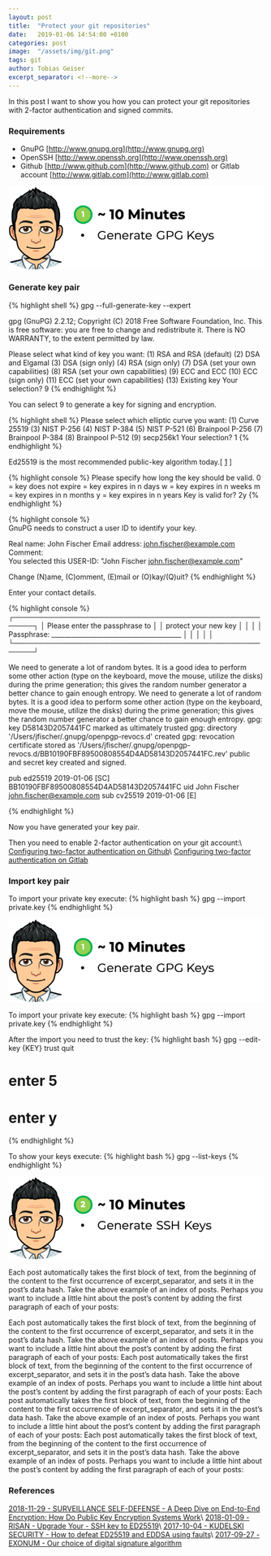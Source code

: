 ```yaml
---
layout: post
title:  "Protect your git repositories"
date:   2019-01-06 14:54:00 +0100
categories: post
image:  "/assets/img/git.png"
tags: git
author: Tobias Geiser
excerpt_separator: <!--more-->
---
```


In this post I want to show you how you can protect your git repositories with 2-factor authentication and signed commits.
<!--more-->

### Requirements
* GnuPG [http://www.gnupg.org](http://www.gnupg.org)
* OpenSSH [http://www.openssh.org](http://www.openssh.org)
* Github [http://www.github.com](http://www.github.com) or Gitlab account [http://www.gitlab.com](http://www.gitlab.com)

![ToDo 1](/assets/posts/2019-01-06/todo_1.png)

### Generate key pair
{% highlight shell %}
gpg --full-generate-key --expert

gpg (GnuPG) 2.2.12; Copyright (C) 2018 Free Software Foundation, Inc.
This is free software: you are free to change and redistribute it.
There is NO WARRANTY, to the extent permitted by law.

Please select what kind of key you want:
   (1) RSA and RSA (default)
   (2) DSA and Elgamal
   (3) DSA (sign only)
   (4) RSA (sign only)
   (7) DSA (set your own capabilities)
   (8) RSA (set your own capabilities)
   (9) ECC and ECC
  (10) ECC (sign only)
  (11) ECC (set your own capabilities)
  (13) Existing key
Your selection? 9
{% endhighlight %}

You can select 9 to generate a key for signing and encryption.

{% highlight shell %}
Please select which elliptic curve you want:
   (1) Curve 25519
   (3) NIST P-256
   (4) NIST P-384
   (5) NIST P-521
   (6) Brainpool P-256
   (7) Brainpool P-384
   (8) Brainpool P-512
   (9) secp256k1
Your selection? 1
{% endhighlight %}

Ed25519 is the most recommended public-key algorithm today.[ [1](/keyword/ed25519.html) ]

{% highlight console %}
Please specify how long the key should be valid.
         0 = key does not expire
      <n>  = key expires in n days
      <n>w = key expires in n weeks
      <n>m = key expires in n months
      <n>y = key expires in n years
Key is valid for? 2y
{% endhighlight %}

{% highlight console %}                        
GnuPG needs to construct a user ID to identify your key.

Real name: John Fischer
Email address: john.fischer@example.com
Comment:                               
You selected this USER-ID:
    "John Fischer <john.fischer@example.com>"

Change (N)ame, (C)omment, (E)mail or (O)kay/(Q)uit?
{% endhighlight %}

Enter your contact details.

{% highlight console %}
┌──────────────────────────────────────────────────────┐
│ Please enter the passphrase to                       │
│ protect your new key                                 │
│                                                      │
│ Passphrase: ________________________________________ │
│                                                      │
│       <OK>                              <Cancel>     │
└──────────────────────────────────────────────────────┘

We need to generate a lot of random bytes. It is a good idea to perform
some other action (type on the keyboard, move the mouse, utilize the
disks) during the prime generation; this gives the random number
generator a better chance to gain enough entropy.
We need to generate a lot of random bytes. It is a good idea to perform
some other action (type on the keyboard, move the mouse, utilize the
disks) during the prime generation; this gives the random number
generator a better chance to gain enough entropy.
gpg: key D58143D2057441FC marked as ultimately trusted
gpg: directory '/Users/jfischer/.gnupg/openpgp-revocs.d' created
gpg: revocation certificate stored as 
'/Users/jfischer/.gnupg/openpgp-revocs.d/BB10190FBF89500808554D4AD58143D2057441FC.rev'
public and secret key created and signed.

pub   ed25519 2019-01-06 [SC]
      BB10190FBF89500808554D4AD58143D2057441FC
uid                      John Fischer <john.fischer@example.com>
sub   cv25519 2019-01-06 [E]

{% endhighlight %}

Now you have generated your key pair.




Then you need to enable 2-factor authentication on your git account:\\
[Configuring two-factor authentication on Github](https://help.github.com/articles/configuring-two-factor-authentication/)\\
[Configuring two-factor authentication on Gitlab](https://docs.gitlab.com/ee/user/profile/account/two_factor_authentication.html)


### Import key pair
To import your private key execute:
{% highlight bash %}
gpg --import private.key
{% endhighlight %}


![ToDo 1](/assets/posts/2019-01-06/todo_1.png)


To import your private key execute:
{% highlight bash %}
gpg --import private.key
{% endhighlight %}

After the import you need to trust the key:
{% highlight bash %}
gpg --edit-key {KEY} trust quit
# enter 5<RETURN>
# enter y<RETURN>
{% endhighlight %}


To show your keys execute:
{% highlight bash %}
gpg --list-keys
{% endhighlight %}

![ToDo 2](/assets/posts/2019-01-06/todo_2.png)

Each post automatically takes the first block of text, from the beginning of the content to the first occurrence of excerpt_separator, and sets it in the post’s data hash. Take the above example of an index of posts. Perhaps you want to include a little hint about the post’s content by adding the first paragraph of each of your posts:


Each post automatically takes the first block of text, from the beginning of the content to the first occurrence of excerpt_separator, and sets it in the post’s data hash. Take the above example of an index of posts. Perhaps you want to include a little hint about the post’s content by adding the first paragraph of each of your posts:
Each post automatically takes the first block of text, from the beginning of the content to the first occurrence of excerpt_separator, and sets it in the post’s data hash. Take the above example of an index of posts. Perhaps you want to include a little hint about the post’s content by adding the first paragraph of each of your posts:
Each post automatically takes the first block of text, from the beginning of the content to the first occurrence of excerpt_separator, and sets it in the post’s data hash. Take the above example of an index of posts. Perhaps you want to include a little hint about the post’s content by adding the first paragraph of each of your posts:
Each post automatically takes the first block of text, from the beginning of the content to the first occurrence of excerpt_separator, and sets it in the post’s data hash. Take the above example of an index of posts. Perhaps you want to include a little hint about the post’s content by adding the first paragraph of each of your posts:

### References
[2018-11-29 - SURVEILLANCE SELF-DEFENSE - A Deep Dive on End-to-End Encryption: How Do Public Key Encryption Systems Work](https://ssd.eff.org/en/module/deep-dive-end-end-encryption-how-do-public-key-encryption-systems-work)\\
[2018-01-09 - RISAN - Upgrade Your -  SSH key to ED25519](https://medium.com/risan/upgrade-your-ssh-key-to-ed25519-c6e8d60d3c54)\\
[2017-10-04 - KUDELSKI SECURITY - How to defeat ED25519 and EDDSA using faults](https://research.kudelskisecurity.com/2017/10/04/defeating-eddsa-with-faults/)\\
[2017-09-27 -  EXONUM - Our choice of digital signature algorithm](https://exonum.com/blog/09-27-17-digital-signature/)